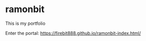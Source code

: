 # ramonbit
This is my portfolio

Enter the portal: https://firebit888.github.io/ramonbit-index.html/
